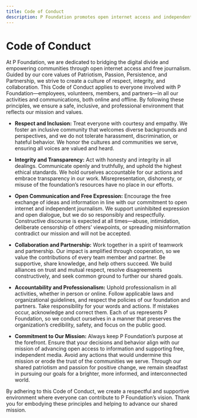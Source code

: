 ```yaml
---
title: Code of Conduct
description: P Foundation promotes open internet access and independent journalism to empower communities and bridge the digital divide. Guided by patriotism, passion, and partnership, we advocate for information freedom and connectivity for all.
---
```


# Code of Conduct

At P Foundation, we are dedicated to bridging the digital divide and empowering communities through open internet access and free journalism. Guided by our core values of Patriotism, Passion, Persistence, and Partnership, we strive to create a culture of respect, integrity, and collaboration. This Code of Conduct applies to everyone involved with P Foundation—employees, volunteers, members, and partners—in all our activities and communications, both online and offline. By following these principles, we ensure a safe, inclusive, and professional environment that reflects our mission and values.

- **Respect and Inclusion:** Treat everyone with courtesy and empathy. We foster an inclusive community that welcomes diverse backgrounds and perspectives, and we do not tolerate harassment, discrimination, or hateful behavior. We honor the cultures and communities we serve, ensuring all voices are valued and heard.

- **Integrity and Transparency:** Act with honesty and integrity in all dealings. Communicate openly and truthfully, and uphold the highest ethical standards. We hold ourselves accountable for our actions and embrace transparency in our work. Misrepresentation, dishonesty, or misuse of the foundation’s resources have no place in our efforts.

- **Open Communication and Free Expression:** Encourage the free exchange of ideas and information in line with our commitment to open internet and independent journalism. We support uninhibited expression and open dialogue, but we do so responsibly and respectfully. Constructive discourse is expected at all times—abuse, intimidation, deliberate censorship of others’ viewpoints, or spreading misinformation contradict our mission and will not be accepted.

- **Collaboration and Partnership:** Work together in a spirit of teamwork and partnership. Our impact is amplified through cooperation, so we value the contributions of every team member and partner. Be supportive, share knowledge, and help others succeed. We build alliances on trust and mutual respect, resolve disagreements constructively, and seek common ground to further our shared goals.

- **Accountability and Professionalism:** Uphold professionalism in all activities, whether in person or online. Follow applicable laws and organizational guidelines, and respect the policies of our foundation and partners. Take responsibility for your words and actions. If mistakes occur, acknowledge and correct them. Each of us represents P Foundation, so we conduct ourselves in a manner that preserves the organization’s credibility, safety, and focus on the public good.

- **Commitment to Our Mission:** Always keep P Foundation’s purpose at the forefront. Ensure that your decisions and behavior align with our mission of advancing open access to information and supporting free, independent media. Avoid any actions that would undermine this mission or erode the trust of the communities we serve. Through our shared patriotism and passion for positive change, we remain steadfast in pursuing our goals for a brighter, more informed, and interconnected world.

By adhering to this Code of Conduct, we create a respectful and supportive environment where everyone can contribute to P Foundation’s vision. Thank you for embodying these principles and helping to advance our shared mission.
